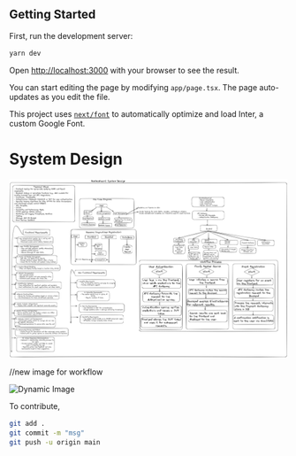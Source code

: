 ## Getting Started

First, run the development server:

```bash
yarn dev
```

Open [http://localhost:3000](http://localhost:3000) with your browser to see the result.

You can start editing the page by modifying `app/page.tsx`. The page auto-updates as you edit the file.

This project uses [`next/font`](https://nextjs.org/docs/basic-features/font-optimization) to automatically optimize and load Inter, a custom Google Font.

# System Design

![Image](images/light.png)

//new image for workflow

![Dynamic Image](PLACEHOLDER_IMAGE_PATH)

To contribute,

```bash
git add .
git commit -m "msg"
git push -u origin main
```
